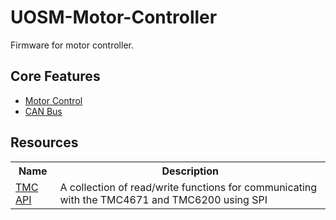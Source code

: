 # UOSM-Motor-Controller

Firmware for motor controller.

## Core Features

- [Motor Control](/Tasks.md#motor)
- [CAN Bus](/Tasks.md#internal-communications)

## Resources

<table >
<tr><th>Name</th><th>Description</th></tr>
<tr>
    <td><a href="https://github.com/trinamic/TMC-API">TMC API</a></td>
    <td>A collection of read/write functions for communicating with the TMC4671 and TMC6200 using SPI</td>
</tr>
</table>
